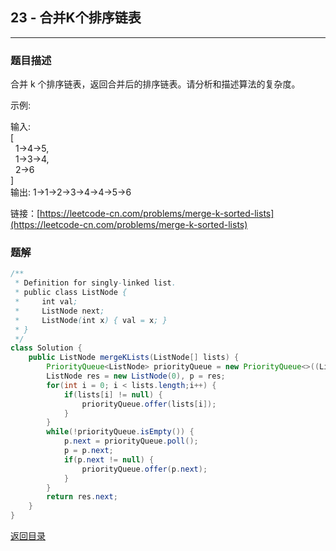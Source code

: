## **23 - 合并K个排序链表**
---------------------------

### **题目描述**
合并 k 个排序链表，返回合并后的排序链表。请分析和描述算法的复杂度。

示例:

输入:  
[  
  1->4->5,  
  1->3->4,  
  2->6  
]  
输出: 1->1->2->3->4->4->5->6


链接：[https://leetcode-cn.com/problems/merge-k-sorted-lists](https://leetcode-cn.com/problems/merge-k-sorted-lists)



### **题解**
``` java
/**
 * Definition for singly-linked list.
 * public class ListNode {
 *     int val;
 *     ListNode next;
 *     ListNode(int x) { val = x; }
 * }
 */
class Solution {
    public ListNode mergeKLists(ListNode[] lists) {
        PriorityQueue<ListNode> priorityQueue = new PriorityQueue<>((ListNode l1, ListNode l2) -> l1.val - l2.val);
        ListNode res = new ListNode(0), p = res;
        for(int i = 0; i < lists.length;i++) {
            if(lists[i] != null) {
                priorityQueue.offer(lists[i]);
            }
        }
        while(!priorityQueue.isEmpty()) {
            p.next = priorityQueue.poll();
            p = p.next;
            if(p.next != null) {
                priorityQueue.offer(p.next);
            }
        }
        return res.next;
    }
}
```



[返回目录](https://maxwell-l.github.io/WriteSomething/something/leetcode)